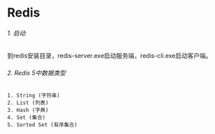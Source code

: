 # Redis

###### 1. 启动

​	到redis安装目录，redis-server.exe启动服务端，redis-cli.exe启动客户端。

###### 2. Redis 5中数据类型

	1. String (字符串)
 	2. List (列表)
 	3. Hash (字典)
 	4. Set (集合)
 	5. Sorted Set (有序集合)